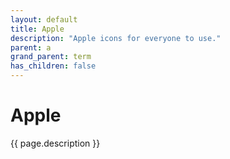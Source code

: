 ```yaml
---
layout: default
title: Apple
description: "Apple icons for everyone to use."
parent: a
grand_parent: term
has_children: false
---
```

# Apple
{{ page.description }}
